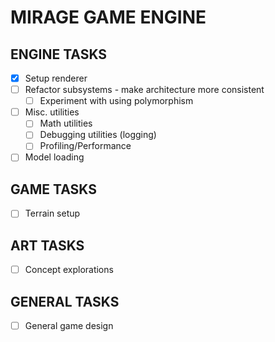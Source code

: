 # MIRAGE GAME ENGINE

## ENGINE TASKS

- [x] Setup renderer
- [ ] Refactor subsystems - make architecture more consistent
  - [ ] Experiment with using polymorphism
- [ ] Misc. utilities
  - [ ] Math utilities
  - [ ] Debugging utilities (logging)
  - [ ] Profiling/Performance
- [ ] Model loading

## GAME TASKS

- [ ] Terrain setup

## ART TASKS

- [ ] Concept explorations

## GENERAL TASKS

- [ ] General game design